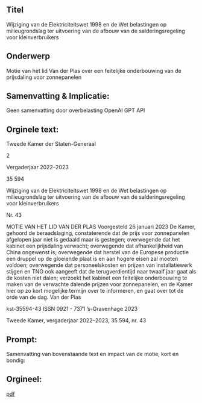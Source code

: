 ## Titel
Wijziging van de Elektriciteitswet 1998 en de Wet belastingen op milieugrondslag ter uitvoering van de afbouw van de salderingsregeling voor kleinverbruikers
## Onderwerp
Motie van het lid Van der Plas over een feitelijke onderbouwing van de prijsdaling voor zonnepanelen
## Samenvatting & Implicatie:
Geen samenvatting door overbelasting OpenAI GPT API
## Orginele text:


Tweede Kamer der Staten-Generaal

2

Vergaderjaar 2022–2023

35 594

Wijziging van de Elektriciteitswet 1998 en de
Wet belastingen op milieugrondslag ter
uitvoering van de afbouw van de
salderingsregeling voor kleinverbruikers

Nr. 43

MOTIE VAN HET LID VAN DER PLAS
Voorgesteld 26 januari 2023
De Kamer,
gehoord de beraadslaging,
constaterende dat de prijs voor zonnepanelen afgelopen jaar niet is
gedaald maar is gestegen;
overwegende dat het kabinet een prijsdaling verwacht;
overwegende dat afhankelijkheid van China ongewenst is;
overwegende dat herstel van de Europese productie een druppel op de
gloeiende plaat is en aan hogere eisen zal moeten voldoen;
overwegende dat personeelskosten en prijzen van installatiewerk stijgen
en TNO ook aangeeft dat de terugverdientijd naar twaalf jaar gaat als de
kosten niet dalen;
verzoekt het kabinet een feitelijke onderbouwing te maken van de
verwachte dalende prijzen voor zonnepanelen, en de Kamer hier op zo
kort mogelijke termijn over te informeren,
en gaat over tot de orde van de dag.
Van der Plas

kst-35594-43
ISSN 0921 - 7371
’s-Gravenhage 2023

Tweede Kamer, vergaderjaar 2022–2023, 35 594, nr. 43


## Prompt:
Samenvatting van bovenstaande text en impact van de motie, kort en bondig:

## Orgineel:
[pdf](https://gegevensmagazijn.tweedekamer.nl/OData/v4/2.0/Document(ad6d41ec-a10d-4f07-a8c7-bb9c15b35881)/resource)
